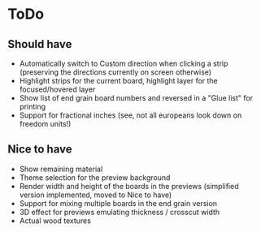 ToDo
====

Should have
----
- Automatically switch to Custom direction when clicking a strip (preserving the directions currently on screen otherwise)
- Highlight strips for the current board, highlight layer for the focused/hovered layer
- Show list of end grain board numbers and reversed in a "Glue list" for printing
- Support for fractional inches (see, not all europeans look down on freedom units!)

Nice to have
----
- Show remaining material
- Theme selection for the preview background
- Render width and height of the boards in the previews (simplified version implemented, moved to Nice to have)
- Support for mixing multiple boards in the end grain version
- 3D effect for previews emulating thickness / crosscut width
- Actual wood textures